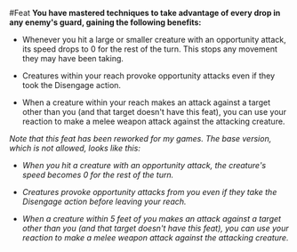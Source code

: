 #Feat
**You have mastered techniques to take advantage of every drop in any enemy's guard, gaining the following benefits:**

* Whenever you hit a large or smaller creature with an opportunity attack, its speed drops to 0 for the rest of the turn. This stops any movement they may have been taking.

* Creatures within your reach provoke opportunity attacks even if they took the Disengage action.

* When a creature within your reach makes an attack against a target other than you (and that target doesn't have this feat), you can use your reaction to make a melee weapon attack against the attacking creature.

*Note that this feat has been reworked for my games. The base version, which is not allowed, looks like this:*

* *When you hit a creature with an opportunity attack, the creature's speed becomes 0 for the rest of the turn.*

* *Creatures provoke opportunity attacks from you even if they take the Disengage action before leaving your reach.*

* *When a creature within 5 feet of you makes an attack against a target other than you (and that target doesn't have this feat), you can use your reaction to make a melee weapon attack against the attacking creature.*